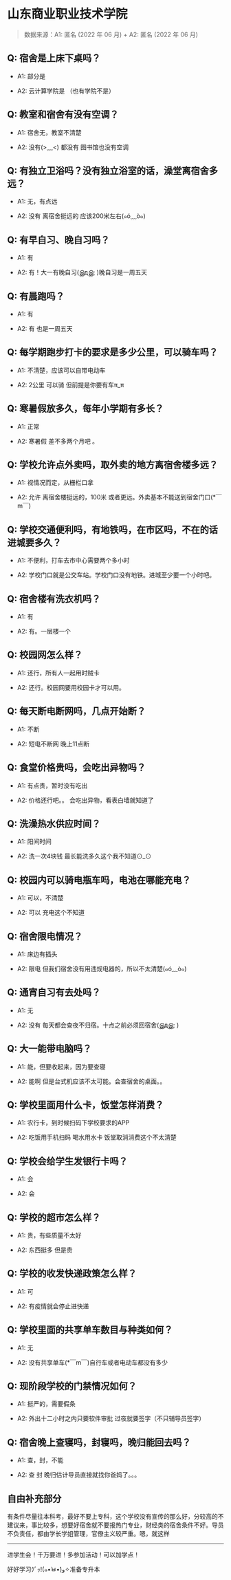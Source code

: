 # 山东商业职业技术学院

> 数据来源：A1: 匿名 (2022 年 06 月) + A2: 匿名 (2022 年 06 月)

## Q: 宿舍是上床下桌吗？

- A1: 部分是

- A2: 云计算学院是 （也有学院不是）

## Q: 教室和宿舍有没有空调？

- A1: 宿舍无，教室不清楚

- A2: 没有(>﹏<) 都没有 图书馆也没有空调

## Q: 有独立卫浴吗？没有独立浴室的话，澡堂离宿舍多远？

- A1: 无，有点远

- A2: 没有 离宿舍挺远的 应该200米左右(๑ó﹏ò๑)

## Q: 有早自习、晚自习吗？

- A1: 有

- A2: 有！大一有晚自习(இдஇ; )晚自习是一周五天

## Q: 有晨跑吗？

- A1: 有

- A2: 有 也是一周五天

## Q: 每学期跑步打卡的要求是多少公里，可以骑车吗？

- A1: 不清楚，应该可以自带电动车

- A2: 2公里 可以骑 但前提是你要有车π\_π

## Q: 寒暑假放多久，每年小学期有多长？

- A1: 正常

- A2: 寒暑假 差不多两个月吧 。

## Q: 学校允许点外卖吗，取外卖的地方离宿舍楼多远？

- A1: 视情况而定，从栅栏口拿

- A2: 允许 离宿舍楼挺远的，100米 或者更远。外卖基本不能送到宿舍门口(\*￣m￣)

## Q: 学校交通便利吗，有地铁吗，在市区吗，不在的话进城要多久？

- A1: 不便利，打车去市中心需要两个多小时

- A2: 学校门口就是公交车站。学校门口没有地铁。进城至少要一个小时吧。

## Q: 宿舍楼有洗衣机吗？

- A1: 有

- A2: 有。一层楼一个

## Q: 校园网怎么样？

- A1: 还行，所有人一起用时贼卡

- A2: 还行。校园网要用校园卡才可以用。

## Q: 每天断电断网吗，几点开始断？

- A1: 不断

- A2: 短电不断网 晚上11点断

## Q: 食堂价格贵吗，会吃出异物吗？

- A1: 有点贵，暂时没有吃出

- A2: 价格还行吧。。 会吃出异物，看表白墙就知道了

## Q: 洗澡热水供应时间？

- A1: 阳间时间

- A2: 洗一次4块钱 最长能洗多久这个我不知道⊙\_⊙

## Q: 校园内可以骑电瓶车吗，电池在哪能充电？

- A1: 可以，不清楚

- A2: 可以 充电这个不知道

## Q: 宿舍限电情况？

- A1: 床边有插头

- A2: 限电 但我们宿舍没有用违规电器的，所以不太清楚(๑ó﹏ò๑)

## Q: 通宵自习有去处吗？

- A1: 无

- A2: 没有 每天都会查夜不归宿。十点之前必须回宿舍(இдஇ; )

## Q: 大一能带电脑吗？

- A1: 能，但要收起来，因为要查寝

- A2: 能啊 但是台式机应该不太可能。会查宿舍的桌面。。

## Q: 学校里面用什么卡，饭堂怎样消费？

- A1: 农行卡，到时候扫码下学校要求的APP

- A2: 吃饭用手机扫码 喝水用水卡
饭堂取消消费这个不太清楚

## Q: 学校会给学生发银行卡吗？

- A1: 会

- A2: 会

## Q: 学校的超市怎么样？

- A1: 贵，有些质量不太好

- A2: 东西挺多 但是贵

## Q: 学校的收发快递政策怎么样？

- A1: 可

- A2: 有疫情就会停止进快递

## Q: 学校里面的共享单车数目与种类如何？

- A1: 无

- A2: 没有共享单车(\*￣m￣)自行车或者电动车都没有多少

## Q: 现阶段学校的门禁情况如何？

- A1: 挺严的，需要假条

- A2: 外出十二小时之内只要软件审批 
过夜就要签字（不只辅导员签字）

## Q: 宿舍晚上查寝吗，封寝吗，晚归能回去吗？

- A1: 查，封，不能

- A2: 查 封 晚归估计导员直接就找你爸妈了。。。

## 自由补充部分

有条件尽量往本科考，最好不要上专科，这个学校没有宣传的那么好，分较高的不建议来，事比较多，想要好宿舍就不要报热门专业，财经类的宿舍条件不好。导员不负责任，都由学长学姐管理，官僚主义较严重。嗯，就这样

***

进学生会！千万要进！多参加活动！可以加学点！

好好学习ｸﾞｯ!(๑•̀ㅂ•́)و✧准备专升本